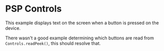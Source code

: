 # PSP Controls

This example displays text on the screen when a button is pressed on the device.

There wasn't a good example determining which buttons are read from `Controls.readPeek()`, this should resolve that.

